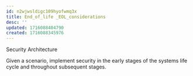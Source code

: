 ```yaml
---
id: n2wjwsldigc109hyofwmq3x
title: End_of_life _EOL_considerations
desc: ''
updated: 1716088404790
created: 1716088345976
---
```

 Security Architecture
 
 Given a scenario, implement security in the early stages of the systems
life cycle and throughout subsequent stages.

